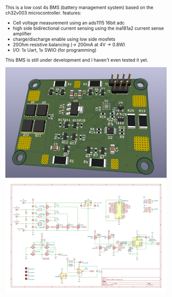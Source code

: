 This is a low cost 4s BMS (battery management system) based on the ch32v003 microcontroller.
features:
- Cell voltage measurement using an ads1115 16bit adc
- high side bidirectional current sensing using the ina181a2 current sense amplifier
- charge/discharge enable using low side mosfets
- 20Ohm resistive balancing (-> 200mA at 4V -> 0.8W)
- I/O: 1x Uart, 1x SWIO (for programming)

This BMS is still under development and I haven't even tested it yet.

<img src="images/kicad-3d-view.png" alt="the kicad 3d view of the 4s BMS board" width = 800>
<img src="images/resistive-BMS-4s.pdf" alt="the schematic of the board" width = 800>

